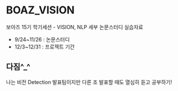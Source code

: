 # BOAZ_VISION
보아즈 15기 학기세션 - VISION, NLP 세부 논문스터디 실습자료

- 9/24~11/26 : 논문스터디
- 12/3~12/31 : 프로젝트 기간

## 다짐^_^

나는 비전 Detection 발표팀이지만 다른 조 발표할 때도 열심히 듣고 공부하기!
